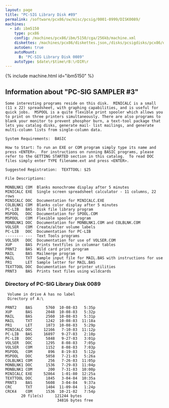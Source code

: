 ```yaml
---
layout: page
title: "PC-SIG Library Disk #89"
permalink: /software/pcx86/sw/misc/pcsig/0001-0999/DISK0089/
machines:
  - id: ibm5150
    type: pcx86
    config: /machines/pcx86/ibm/5150/cga/256kb/machine.xml
    diskettes: /machines/pcx86/diskettes.json,/disks/pcsigdisks/pcx86/diskettes.json
    autoGen: true
    autoMount:
      B: "PC-SIG Library Disk 0089"
    autoType: $date\r$time\rB:\rDIR\r
---
```


{% include machine.html id="ibm5150" %}

## Information about "PC-SIG SAMPLER #3"

    Some interesting programs reside on this disk.  MINICALC is a small
    (11 x 22) spreadsheet, with graphing capabilities, and is useful for
    quick jobs.  MSPOOL is a quite flexible print spooler which allows you
    to print on three printers simultaneously. There are also programs to
    blank your monitor to prevent phosphor burn, a text-tool package that
    lets you catalog disks, generate mail- list mailings, and generate
    multi-column lists from single-column data.
    
    System Requirements:  BASIC
    
    How to Start: To run an EXE or COM program simply type its name and
    press <ENTER>.  For instructions on running BASIC programs, please
    refer to the GETTING STARTED section in this catalog.  To read DOC
    files simply enter TYPE filename.ext and press <ENTER>.
    
    Suggested Registration:  TEXTTOOL: $25
    
    File Descriptions:
    
    MONBLNK1 COM  Blanks monochrome display after 5 minutes
    MINICALC EXE  Single screen spreadsheet calculator - 11 columns, 22 rows
    MINICALC DOC  Documentation for MINICALC.EXE
    COLBLNK1 COM  Blanks color display after 5 minutes
    PC-LIB   BAS  Disk file library program
    MSPOOL   DOC  Documentation for SPOOL.COM
    MSPOOL   COM  Flexible spooler program
    MONBLNK1 DOC  Documentation for MONBLNK1.COM and COLBLNK.COM
    VOLSER   COM  Create/alter volume labels
    PC-LIB   DOC  Documentation for PC-LIB
    -------- ---  Text Tools programs
    VOLSER   DOC  Documentation for use of VOLSER.COM
    XUP      BAS  Prints textfiles in columnar tables
    PRNT2    BAS  Wild card print program
    MAIL     BAS  Mailmerge program
    MAIL     TXT  Sample input file for MAIL.BAS with instructions for use
    PR1      LET  Sample letter for MAIL.BAS
    TEXTTOOL DOC  Documentation for printer utilities
    PRNT3    BAS  Prints text files using wildcards

### Directory of PC-SIG Library Disk 0089

     Volume in drive A has no label
     Directory of A:\

    PRNT2    BAS      5760  10-08-83   5:35p
    XUP      BAS      2048  10-08-83   5:32p
    MAIL     BAS      2560  10-08-83   5:31p
    MAIL     TXT      1242  10-08-83  11:18a
    PR1      LET      1073  10-08-83   5:29p
    MINICALC DOC     12166   7-10-83  11:12p
    PC-LIB   BAS     16897   9-27-83   2:10p
    PC-LIB   DOC      5848   9-27-83   3:01p
    VOLSER   DOC      1295   8-08-83   7:05p
    VOLSER   COM      1152   8-08-83   7:03p
    MSPOOL   COM       896   8-19-83   5:12p
    MSPOOL   DOC      5058   7-21-83   5:26a
    COLBLNK1 COM       256   7-26-83  11:05p
    MONBLNK1 DOC      1536   7-29-83  11:04p
    MONBLNK1 COM       200   7-31-83  10:00p
    MINICALC EXE     52864   1-01-80  12:25a
    TEXTTOOL DOC      1845   3-04-84  10:35a
    PRNT3    BAS      5608   3-04-84   9:37a
    CRC      TXT      1404  11-09-84   1:24p
    CRCK4    COM      1536  10-21-82   7:54p
           20 file(s)     121244 bytes
                           34816 bytes free
